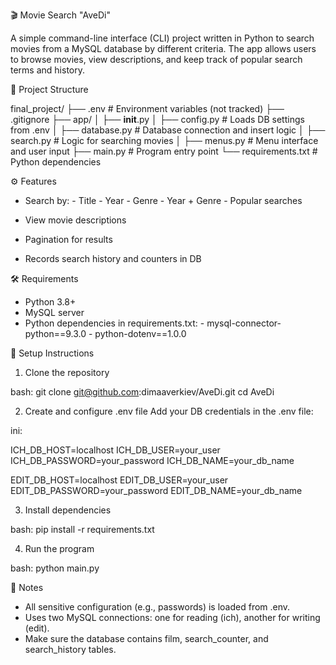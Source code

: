 🎬 Movie Search "AveDi"

A simple command-line interface (CLI) project written in Python to search movies from a MySQL database by different criteria. The app allows users to browse movies, view descriptions, and keep track of popular search terms and history.


📁 Project Structure

final_project/
├── .env                 # Environment variables (not tracked)
├── .gitignore
├── app/
│   ├── __init__.py
│   ├── config.py        # Loads DB settings from .env
│   ├── database.py      # Database connection and insert logic
│   ├── search.py        # Logic for searching movies
│   ├── menus.py         # Menu interface and user input
├── main.py              # Program entry point
└── requirements.txt     # Python dependencies


⚙️ Features

* Search by:
        - Title
        - Year
        - Genre
        - Year + Genre
        - Popular searches
        
* View movie descriptions
* Pagination for results
* Records search history and counters in DB


🛠️ Requirements

* Python 3.8+
* MySQL server
* Python dependencies in requirements.txt:
        - mysql-connector-python==9.3.0
        - python-dotenv==1.0.0



🔧 Setup Instructions


1. Clone the repository

bash:
git clone git@github.com:dimaaverkiev/AveDi.git
cd AveDi


2. Create and configure .env file
Add your DB credentials in the .env file:

ini:

ICH_DB_HOST=localhost
ICH_DB_USER=your_user
ICH_DB_PASSWORD=your_password
ICH_DB_NAME=your_db_name

EDIT_DB_HOST=localhost
EDIT_DB_USER=your_user
EDIT_DB_PASSWORD=your_password
EDIT_DB_NAME=your_db_name


3. Install dependencies

bash:
pip install -r requirements.txt


4. Run the program

bash:
python main.py


📌 Notes

* All sensitive configuration (e.g., passwords) is loaded from .env.
* Uses two MySQL connections: one for reading (ich), another for writing (edit).
* Make sure the database contains film, search_counter, and search_history tables.


